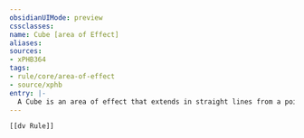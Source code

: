 ```yaml
---
obsidianUIMode: preview
cssclasses:
name: Cube [area of Effect]
aliases:
sources:
- xPHB364
tags:
- rule/core/area-of-effect
- source/xphb
entry: |-
  A Cube is an area of effect that extends in straight lines from a point of origin located anywhere on a face of the Cube. The effect that creates a Cube specifies its size, which is the length of each side. A Cube's point of origin isn't included in the area of effect unless its creator decides otherwise.
---
```


```meta-bind-embed
[[dv Rule]]
```